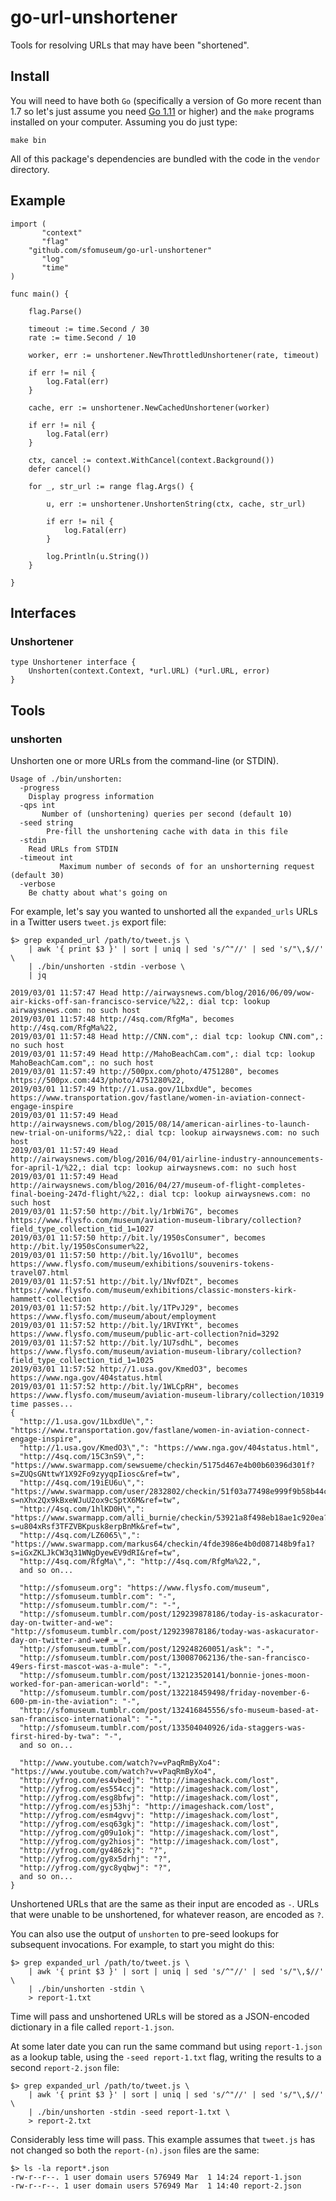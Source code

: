 # go-url-unshortener

Tools for resolving URLs that may have been "shortened".

## Install

You will need to have both `Go` (specifically a version of Go more recent than 1.7 so let's just assume you need [Go 1.11](https://golang.org/dl/) or higher) and the `make` programs installed on your computer. Assuming you do just type:

```
make bin
```

All of this package's dependencies are bundled with the code in the `vendor` directory.

## Example

```
import (
       "context"
       "flag"
	"github.com/sfomuseum/go-url-unshortener"       
       "log"
       "time"
)

func main() {

	flag.Parse()

	timeout := time.Second / 30
	rate := time.Second / 10
	
	worker, err := unshortener.NewThrottledUnshortener(rate, timeout)

	if err != nil {
		log.Fatal(err)
	}

	cache, err := unshortener.NewCachedUnshortener(worker)

	if err != nil {
		log.Fatal(err)
	}

	ctx, cancel := context.WithCancel(context.Background())
	defer cancel()

	for _, str_url := range flag.Args() {

		u, err := unshortener.UnshortenString(ctx, cache, str_url)

		if err != nil {
			log.Fatal(err)
		}

		log.Println(u.String())
	}
	
}	
```

## Interfaces

### Unshortener

```
type Unshortener interface {
	Unshorten(context.Context, *url.URL) (*url.URL, error)
}
```

## Tools

### unshorten

Unshorten one or more URLs from the command-line (or STDIN).

```
Usage of ./bin/unshorten:
  -progress
	Display progress information
  -qps int
       Number of (unshortening) queries per second (default 10)
  -seed string
    	Pre-fill the unshortening cache with data in this file
  -stdin
	Read URLs from STDIN
  -timeout int
    	   Maximum number of seconds of for an unshorterning request (default 30)
  -verbose
	Be chatty about what's going on
```

For example, let's say you wanted to unshorted all the `expanded_urls` URLs in a Twitter users `tweet.js` export file:

```
$> grep expanded_url /path/to/tweet.js \
	| awk '{ print $3 }' | sort | uniq | sed 's/^"//' | sed 's/"\,$//' \
	| ./bin/unshorten -stdin -verbose \
	| jq

2019/03/01 11:57:47 Head http://airwaysnews.com/blog/2016/06/09/wow-air-kicks-off-san-francisco-service/%22,: dial tcp: lookup airwaysnews.com: no such host
2019/03/01 11:57:48 http://4sq.com/RfgMa", becomes http://4sq.com/RfgMa%22,
2019/03/01 11:57:48 Head http://CNN.com",: dial tcp: lookup CNN.com",: no such host
2019/03/01 11:57:49 Head http://MahoBeachCam.com",: dial tcp: lookup MahoBeachCam.com",: no such host
2019/03/01 11:57:49 http://500px.com/photo/4751280", becomes https://500px.com:443/photo/4751280%22,
2019/03/01 11:57:49 http://1.usa.gov/1LbxdUe", becomes https://www.transportation.gov/fastlane/women-in-aviation-connect-engage-inspire
2019/03/01 11:57:49 Head http://airwaysnews.com/blog/2015/08/14/american-airlines-to-launch-new-trial-on-uniforms/%22,: dial tcp: lookup airwaysnews.com: no such host
2019/03/01 11:57:49 Head http://airwaysnews.com/blog/2016/04/01/airline-industry-announcements-for-april-1/%22,: dial tcp: lookup airwaysnews.com: no such host
2019/03/01 11:57:49 Head http://airwaysnews.com/blog/2016/04/27/museum-of-flight-completes-final-boeing-247d-flight/%22,: dial tcp: lookup airwaysnews.com: no such host
2019/03/01 11:57:50 http://bit.ly/1rbWi7G", becomes https://www.flysfo.com/museum/aviation-museum-library/collection?field_type_collection_tid_1=1027
2019/03/01 11:57:50 http://bit.ly/1950sConsumer", becomes http://bit.ly/1950sConsumer%22,
2019/03/01 11:57:50 http://bit.ly/16vo1lU", becomes https://www.flysfo.com/museum/exhibitions/souvenirs-tokens-travel07.html
2019/03/01 11:57:51 http://bit.ly/1NvfDZt", becomes https://www.flysfo.com/museum/exhibitions/classic-monsters-kirk-hammett-collection
2019/03/01 11:57:52 http://bit.ly/1TPvJ29", becomes https://www.flysfo.com/museum/about/employment
2019/03/01 11:57:52 http://bit.ly/1RVIYKt", becomes https://www.flysfo.com/museum/public-art-collection?nid=3292
2019/03/01 11:57:52 http://bit.ly/1U7sdhL", becomes https://www.flysfo.com/museum/aviation-museum-library/collection?field_type_collection_tid_1=1025
2019/03/01 11:57:52 http://1.usa.gov/KmedO3", becomes https://www.nga.gov/404status.html
2019/03/01 11:57:52 http://bit.ly/1WLCpRH", becomes https://www.flysfo.com/museum/aviation-museum-library/collection/10319
time passes...
{
  "http://1.usa.gov/1LbxdUe\",": "https://www.transportation.gov/fastlane/women-in-aviation-connect-engage-inspire",
  "http://1.usa.gov/KmedO3\",": "https://www.nga.gov/404status.html",
  "http://4sq.com/15C3nS9\",": "https://www.swarmapp.com/sewsueme/checkin/5175d467e4b00b60396d301f?s=ZUQsGNttwY1X92Fo9zyyqpIiosc&ref=tw",
  "http://4sq.com/19iEU6u\",": "https://www.swarmapp.com/user/2832802/checkin/51f03a77498e999f9b58b44c?s=nXhx2Qx9kBxeWJuU2ox9cSptX6M&ref=tw",
  "http://4sq.com/1hlKD0H\",": "https://www.swarmapp.com/alli_burnie/checkin/53921a8f498eb18ae1c920ea?s=u804xRsf3TFZVBKpusk8erpBnMk&ref=tw",
  "http://4sq.com/LZ6065\",": "https://www.swarmapp.com/markus64/checkin/4fde3986e4b0d087148b9fa1?s=iGxZKLJkCW3q31WNgDyewEV9dRI&ref=tw",
  "http://4sq.com/RfgMa\",": "http://4sq.com/RfgMa%22,",
  and so on...
  
  "http://sfomuseum.org": "https://www.flysfo.com/museum",
  "http://sfomuseum.tumblr.com": "-",
  "http://sfomuseum.tumblr.com/": "-",
  "http://sfomuseum.tumblr.com/post/129239878186/today-is-askacurator-day-on-twitter-and-we": "http://sfomuseum.tumblr.com/post/129239878186/today-was-askacurator-day-on-twitter-and-we#_=_",
  "http://sfomuseum.tumblr.com/post/129248260051/ask": "-",
  "http://sfomuseum.tumblr.com/post/130087062136/the-san-francisco-49ers-first-mascot-was-a-mule": "-",
  "http://sfomuseum.tumblr.com/post/132123520141/bonnie-jones-moon-worked-for-pan-american-world": "-",
  "http://sfomuseum.tumblr.com/post/132218459498/friday-november-6-600-pm-in-the-aviation": "-",
  "http://sfomuseum.tumblr.com/post/132416845556/sfo-museum-based-at-san-francisco-international": "-",
  "http://sfomuseum.tumblr.com/post/133504040926/ida-staggers-was-first-hired-by-twa": "-",
  and so on...
  
  "http://www.youtube.com/watch?v=vPaqRmByXo4": "https://www.youtube.com/watch?v=vPaqRmByXo4",
  "http://yfrog.com/es4vbedj": "http://imageshack.com/lost",
  "http://yfrog.com/es554ccj": "http://imageshack.com/lost",
  "http://yfrog.com/esg8bfwj": "http://imageshack.com/lost",
  "http://yfrog.com/esj53hj": "http://imageshack.com/lost",
  "http://yfrog.com/esm4gvvj": "http://imageshack.com/lost",
  "http://yfrog.com/esq63gkj": "http://imageshack.com/lost",
  "http://yfrog.com/g09u1okj": "http://imageshack.com/lost",
  "http://yfrog.com/gy2hiosj": "http://imageshack.com/lost",
  "http://yfrog.com/gy486zkj": "?",
  "http://yfrog.com/gy8x5drhj": "?",
  "http://yfrog.com/gyc8yqbwj": "?",
  and so on...  
}
```

Unshortened URLs that are the same as their input are encoded as `-`. URLs that were unable to be unshortened, for whatever reason, are encoded as `?`.

You can also use the output of `unshorten` to pre-seed lookups for subsequent invocations. For example, to start you might do this:

```
$> grep expanded_url /path/to/tweet.js \
	| awk '{ print $3 }' | sort | uniq | sed 's/^"//' | sed 's/"\,$//' \
	| ./bin/unshorten -stdin \
	> report-1.txt
```

Time will pass and unshortened URLs will be stored as a JSON-encoded dictionary in a file called `report-1.json`.

At some later date you can run the same command but using `report-1.json` as a lookup table, using the `-seed report-1.txt` flag, writing the results to a second `report-2.json` file:

```
$> grep expanded_url /path/to/tweet.js \
	| awk '{ print $3 }' | sort | uniq | sed 's/^"//' | sed 's/"\,$//' \
	| ./bin/unshorten -stdin -seed report-1.txt \
	> report-2.txt
```

Considerably less time will pass. This example assumes that `tweet.js` has not changed so both the `report-(n).json` files are the same:

```
$> ls -la report*.json
-rw-r--r--. 1 user domain users 576949 Mar  1 14:24 report-1.json
-rw-r--r--. 1 user domain users 576949 Mar  1 14:40 report-2.json
```
